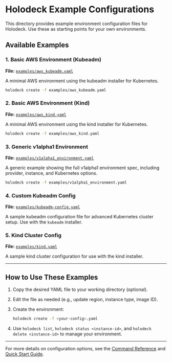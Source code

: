 # Holodeck Example Configurations

This directory provides example environment configuration files for Holodeck.
Use these as starting points for your own environments.

## Available Examples

### 1. Basic AWS Environment (Kubeadm)

**File:** [`examples/aws_kubeadm.yaml`](../../examples/aws_kubeadm.yaml)

A minimal AWS environment using the kubeadm installer for Kubernetes.

```bash
holodeck create -f examples/aws_kubeadm.yaml
```

### 2. Basic AWS Environment (Kind)

**File:** [`examples/aws_kind.yaml`](../../examples/aws_kind.yaml)

A minimal AWS environment using the kind installer for Kubernetes.

```bash
holodeck create -f examples/aws_kind.yaml
```

### 3. Generic v1alpha1 Environment

**File:** [`examples/v1alpha1_environment.yaml`](../../examples/v1alpha1_environment.yaml)

A generic example showing the full v1alpha1 environment spec, including
provider, instance, and Kubernetes options.

```bash
holodeck create -f examples/v1alpha1_environment.yaml
```

### 4. Custom Kubeadm Config

**File:** [`examples/kubeadm-config.yaml`](../../examples/kubeadm-config.yaml)

A sample kubeadm configuration file for advanced Kubernetes cluster setup.
Use with the `kubeadm` installer.

### 5. Kind Cluster Config

**File:** [`examples/kind.yaml`](../../examples/kind.yaml)

A sample kind cluster configuration for use with the kind installer.

---

## How to Use These Examples

1. Copy the desired YAML file to your working directory (optional).
1. Edit the file as needed (e.g., update region, instance type, image ID).
1. Create the environment:

   ```bash
   holodeck create -f <your-config>.yaml
   ```

1. Use `holodeck list`, `holodeck status <instance-id>`,
   and `holodeck delete <instance-id>` to manage your environment.

---

For more details on configuration options, see the
[Command Reference](../commands/README.md) and [Quick Start Guide](../quick-start.md).
